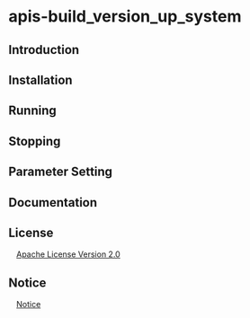 # apis-build_version_up_system

## Introduction


## Installation


## Running


## Stopping

## Parameter Setting

<a id="anchor1"></a>
## Documentation



## License
&emsp;[Apache License Version 2.0](https://github.com/SonyCSL/apis-build_version_up_system/blob/main/LICENSE)


## Notice
&emsp;[Notice](https://github.com/SonyCSL/apis-build_version_up_system/blob/main/NOTICE.md)
